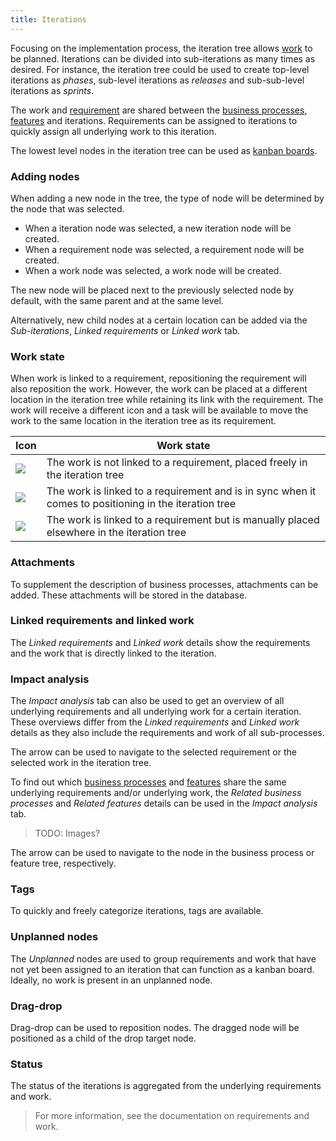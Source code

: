 ```yaml
---
title: Iterations
---
```


Focusing on the implementation process, the iteration tree allows [work](work) to be planned. Iterations can be divided into sub-iterations as many times as desired. For instance, the iteration tree could be used to create top-level iterations as *phases*, sub-level iterations as *releases* and sub-sub-level iterations as *sprints*.

The work and [requirement](requirements) are shared between the [business processes](business_processes), [features](features) and iterations. Requirements can be assigned to iterations to quickly assign all underlying work to this iteration.

The lowest level nodes in the iteration tree can be used as [kanban boards](kanban_board).

### Adding nodes

When adding a new node in the tree, the type of node will be determined by the node that was selected. 
- When a iteration node was selected, a new iteration node will be created. 
- When a requirement node was selected, a requirement node will be created.
- When a work node was selected, a work node will be created.

The new node will be placed next to the previously selected node by default, with the same parent and at the same level.

Alternatively, new child nodes at a certain location can be added via the *Sub-iterations*, *Linked requirements* or *Linked work* tab.

### Work state

When work is linked to a requirement, repositioning the requirement will also reposition the work. However, the work can be placed at a different location in the iteration tree while retaining its link with the requirement. The work will receive a different icon and a task will be available to move the work to the same location in the iteration tree as its requirement.

| Icon | Work state |
| ---- | ---------- |
| ![](assets/sf/icons8-briefcase_blue.svg)| The work is not linked to a requirement, placed freely in the iteration tree |
| ![](assets/sf/icons8-briefcase-blue-linked-orange.svg) | The work is linked to a requirement and is in sync when it comes to positioning in the iteration tree |
| ![](assets/sf/icons8-briefcase-blue-warn-orange.svg) | The work is linked to a requirement but is manually placed elsewhere in the iteration tree |

### Attachments

To supplement the description of business processes, attachments can be added. These attachments will be stored in the database.

### Linked requirements and linked work

The *Linked requirements* and *Linked work* details show the requirements and the work that is directly linked to the iteration.

### Impact analysis

The *Impact analysis* tab can also be used to get an overview of all underlying requirements and all underlying work for a certain iteration. These overviews differ from the *Linked requirements* and *Linked work* details as they also include the requirements and work of all sub-processes.

The arrow can be used to navigate to the selected requirement or the selected work in the iteration tree.

To find out which [business processes](business_processes) and [features](features) share the same underlying requirements and/or underlying work, the *Related business processes* and *Related features* details can be used in the *Impact analysis* tab.

> TODO: Images?

The arrow can be used to navigate to the node in the business process or feature tree, respectively.

### Tags

To quickly and freely categorize iterations, tags are available.

### Unplanned nodes

The *Unplanned* nodes are used to group requirements and work that have not yet been assigned to an iteration that can function as a kanban board. Ideally, no work is present in an unplanned node.

### Drag-drop

Drag-drop can be used to reposition nodes. The dragged node will be positioned as a child of the drop target node.

### Status

The status of the iterations is aggregated from the underlying requirements and work. 

> For more information, see the documentation on requirements and work.